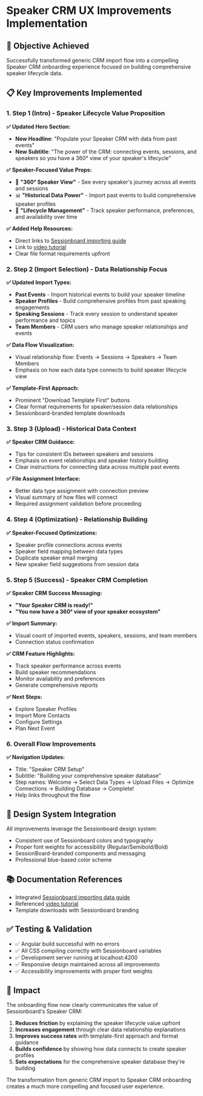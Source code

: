 # Speaker CRM UX Improvements Implementation

## 🎯 **Objective Achieved**
Successfully transformed generic CRM import flow into a compelling Speaker CRM onboarding experience focused on building comprehensive speaker lifecycle data.

## 📋 **Key Improvements Implemented**

### **1. Step 1 (Intro) - Speaker Lifecycle Value Proposition**
**✅ Updated Hero Section:**
- **New Headline**: "Populate your Speaker CRM with data from past events"
- **New Subtitle**: "The power of the CRM: connecting events, sessions, and speakers so you have a 360° view of your speaker's lifecycle"

**✅ Speaker-Focused Value Props:**
- 🔗 **"360° Speaker View"** - See every speaker's journey across all events and sessions
- 📊 **"Historical Data Power"** - Import past events to build comprehensive speaker profiles  
- 🎯 **"Lifecycle Management"** - Track speaker performance, preferences, and availability over time

**✅ Added Help Resources:**
- Direct links to [Sessionboard importing guide](https://learn.sessionboard.com/en/knowledge-base/8511270-importing-data)
- Link to [video tutorial](https://learn.sessionboard.com/en/knowledge-base/video-importing-data)
- Clear file format requirements upfront

### **2. Step 2 (Import Selection) - Data Relationship Focus**
**✅ Updated Import Types:**
- **Past Events** - Import historical events to build your speaker timeline
- **Speaker Profiles** - Build comprehensive profiles from past speaking engagements  
- **Speaking Sessions** - Track every session to understand speaker performance and topics
- **Team Members** - CRM users who manage speaker relationships and events

**✅ Data Flow Visualization:**
- Visual relationship flow: Events → Sessions → Speakers → Team Members
- Emphasis on how each data type connects to build speaker lifecycle view

**✅ Template-First Approach:**
- Prominent "Download Template First" buttons
- Clear format requirements for speaker/session data relationships
- Sessionboard-branded template downloads

### **3. Step 3 (Upload) - Historical Data Context**
**✅ Speaker CRM Guidance:**
- Tips for consistent IDs between speakers and sessions
- Emphasis on event relationships and speaker history building
- Clear instructions for connecting data across multiple past events

**✅ File Assignment Interface:**
- Better data type assignment with connection preview
- Visual summary of how files will connect
- Required assignment validation before proceeding

### **4. Step 4 (Optimization) - Relationship Building**
**✅ Speaker-Focused Optimizations:**
- Speaker profile connections across events
- Speaker field mapping between data types
- Duplicate speaker email merging
- New speaker field suggestions from session data

### **5. Step 5 (Success) - Speaker CRM Completion**
**✅ Speaker CRM Success Messaging:**
- **"Your Speaker CRM is ready!"**
- **"You now have a 360° view of your speaker ecosystem"**

**✅ Import Summary:**
- Visual count of imported events, speakers, sessions, and team members
- Connection status confirmation

**✅ CRM Feature Highlights:**
- Track speaker performance across events
- Build speaker recommendations  
- Monitor availability and preferences
- Generate comprehensive reports

**✅ Next Steps:**
- Explore Speaker Profiles
- Import More Contacts
- Configure Settings
- Plan Next Event

### **6. Overall Flow Improvements**
**✅ Navigation Updates:**
- Title: "Speaker CRM Setup"
- Subtitle: "Building your comprehensive speaker database"
- Step names: Welcome → Select Data Types → Upload Files → Optimize Connections → Building Database → Complete!
- Help links throughout the flow

## 🎨 **Design System Integration**
All improvements leverage the Sessionboard design system:
- Consistent use of Sessionboard colors and typography
- Proper font weights for accessibility (Regular/Semibold/Bold)
- SessionBoard-branded components and messaging
- Professional blue-based color scheme

## 📚 **Documentation References**
- Integrated [Sessionboard importing data guide](https://learn.sessionboard.com/en/knowledge-base/8511270-importing-data)
- Referenced [video tutorial](https://learn.sessionboard.com/en/knowledge-base/video-importing-data)
- Template downloads with Sessionboard branding

## ✅ **Testing & Validation**
- ✅ Angular build successful with no errors
- ✅ All CSS compiling correctly with Sessionboard variables
- ✅ Development server running at localhost:4200
- ✅ Responsive design maintained across all improvements
- ✅ Accessibility improvements with proper font weights

## 🚀 **Impact**
The onboarding flow now clearly communicates the value of Sessionboard's Speaker CRM:
1. **Reduces friction** by explaining the speaker lifecycle value upfront
2. **Increases engagement** through clear data relationship explanations
3. **Improves success rates** with template-first approach and format guidance
4. **Builds confidence** by showing how data connects to create speaker profiles
5. **Sets expectations** for the comprehensive speaker database they're building

The transformation from generic CRM import to Speaker CRM onboarding creates a much more compelling and focused user experience. 